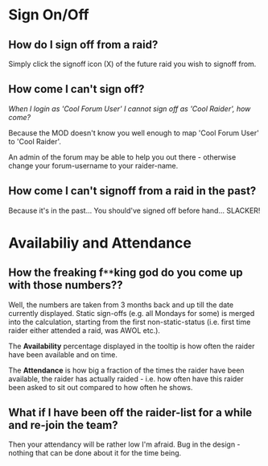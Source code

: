 
# Sign On/Off #
## How do I sign off from a raid? ##
Simply click the signoff icon (X) of the future raid you wish to signoff from.

## How come I can't sign off? ##
_When I login as 'Cool Forum User' I cannot sign off as 'Cool Raider', how come?_

Because the MOD doesn't know you well enough to map 'Cool Forum User' to 'Cool Raider'.

An admin of the forum may be able to help you out there - otherwise change your forum-username to your raider-name.

## How come I can't signoff from a raid in the past? ##
Because it's in the past... You should've signed off before hand... SLACKER!

# Availabiliy and Attendance #
## How the freaking f`**`king god do you come up with those numbers?? ##
Well, the numbers are taken from 3 months back and up till the date currently displayed.
Static sign-offs (e.g. all Mondays for some) is merged into the calculation, starting from the first non-static-status (i.e. first time raider either attended a raid, was AWOL etc.).

The **Availability** percentage displayed in the tooltip is how often the raider have been available and on time.

The **Attendance** is how big a fraction of the times the raider have been available, the raider has actually raided - i.e. how often have this raider been asked to sit out compared to how often he shows.

## What if I have been off the raider-list for a while and re-join the team? ##
Then your attendancy will be rather low I'm afraid.
Bug in the design - nothing that can be done about it for the time being.